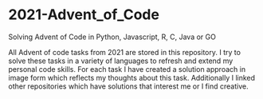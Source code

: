 # 2021-Advent_of_Code
Solving Advent of Code in Python, Javascript, R, C, Java or GO

All Advent of code tasks from 2021 are stored in this repository.
I try to solve these tasks in a variety of languages to refresh and extend my personal code skills.
For each task I have created a solution approach in image form which reflects my thoughts about this task.
Additionally I linked other repositories which have solutions that interest me or I find creative.

